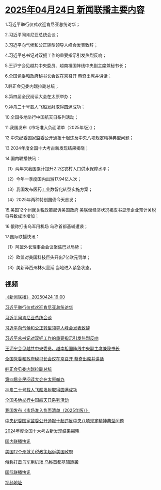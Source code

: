 # [2025年04月24日 新闻联播主要内容](https://tv.cctv.com/lm/xwlb/day/20250424.shtml)

1.习近平举行仪式欢迎肯尼亚总统访华；

2.习近平同肯尼亚总统会谈；

3.习近平向气候和公正转型领导人峰会发表致辞；

4.习近平总书记对双拥工作的重要指示引发热烈反响；

5.王沪宁会见越共中央委员、越南祖国阵线中央副主席兼秘书长；

6.全国党委和政府秘书长会议在京召开 蔡奇出席并讲话；

7.韩正会见委内瑞拉副总统；

8.第四届全民阅读大会在太原举办；

9.神舟二十号载人飞船发射取得圆满成功；

10.全国多地举行中国航天日系列活动；

11.我国发布《市场准入负面清单（2025年版）》；

12.中央纪委国家监委公开通报十起违反中央八项规定精神典型问题；

13.2024年度全国十大考古新发现结果揭晓；

14.国内联播快讯：

（1）两年来我国累计提升2.2亿农村人口供水保障水平；

（2）今年一季度国内出游17.94亿人次；

（3）我国发布医药工业数智化转型实施方案；

（4）2025年两种特别国债今天首发；

15.美国12个州就关税政策起诉美国政府 美联储经济状况褐皮书显示企业预计关税将导致成本增加；

16.俄称打击乌军用机场 乌称首都基辅遭袭；

17.国际联播快讯：

（1）阿盟外长理事会会议聚焦巴以局势；

（2）欧盟对美国科技巨头开出7亿欧元罚单；

（3）美新泽西州林火蔓延 当地进入紧急状态。

## 视频

[《新闻联播》 20250424 19:00](https://tv.cctv.com/2025/04/24/VIDEO0A9fdivos0s8q95hqMC250424.shtml)

[习近平举行仪式欢迎肯尼亚总统访华](https://tv.cctv.com/2025/04/24/VIDE39YqAPaH86nSal8fzRlQ250424.shtml)

[习近平同肯尼亚总统会谈](https://tv.cctv.com/2025/04/24/VIDEthyaa1BMPv0RzzTpgzFB250424.shtml)

[习近平向气候和公正转型领导人峰会发表致辞](https://tv.cctv.com/2025/04/24/VIDESC73aoMe4tXwB1xwO4kC250424.shtml)

[习近平总书记对双拥工作的重要指示引发热烈反响](https://tv.cctv.com/2025/04/24/VIDERq6zRd8CZssQu1DgxzDh250424.shtml)

[王沪宁会见越共中央委员、越南祖国阵线中央副主席兼秘书长](https://tv.cctv.com/2025/04/24/VIDE851PPSsRTrqLnf20KYHV250424.shtml)

[全国党委和政府秘书长会议在京召开 蔡奇出席并讲话](https://tv.cctv.com/2025/04/24/VIDEBYg55jl6h1EnzukIJmGc250424.shtml)

[韩正会见委内瑞拉副总统](https://tv.cctv.com/2025/04/24/VIDE6u9u6czwcKQxtiSt9i16250424.shtml)

[第四届全民阅读大会在太原举办](https://tv.cctv.com/2025/04/24/VIDEASNSCKMx2ypd7UWKkwCu250424.shtml)

[神舟二十号载人飞船发射取得圆满成功](https://tv.cctv.com/2025/04/24/VIDEb0osaxOREmmCullxhGk6250424.shtml)

[全国多地举行中国航天日系列活动](https://tv.cctv.com/2025/04/24/VIDEOTiiRncC5EvYD76BIko0250424.shtml)

[我国发布《市场准入负面清单（2025年版）》](https://tv.cctv.com/2025/04/24/VIDEFoUXygfFRZy47apCNWij250424.shtml)

[中央纪委国家监委公开通报十起违反中央八项规定精神典型问题](https://tv.cctv.com/2025/04/24/VIDEYB1fk9sKydVQm515MPlU250424.shtml)

[2024年度全国十大考古新发现结果揭晓](https://tv.cctv.com/2025/04/24/VIDEJoQSBM3djkX0TGjjNlC7250424.shtml)

[国内联播快讯](https://tv.cctv.com/2025/04/24/VIDEN1gOlUeVa15v21S7Kbo2250424.shtml)

[美国12个州就关税政策起诉美国政府](https://tv.cctv.com/2025/04/24/VIDEOwKvukpPZBYN6F0BBtye250424.shtml)

[俄称打击乌军用机场 乌称首都基辅遭袭](https://tv.cctv.com/2025/04/24/VIDEluYrwB0Ptj36Dggb5d8O250424.shtml)

[国际联播快讯](https://tv.cctv.com/2025/04/24/VIDEDJ2mD0BTBOPox1lPexdZ250424.shtml)

[视频地址](https://tv.cctv.com/lm/xwlb/day/20250424.shtml) 

